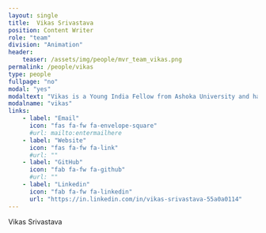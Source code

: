 ```yaml
---
layout: single
title:  Vikas Srivastava
position: Content Writer
role: "team"
division: "Animation"
header:
    teaser: /assets/img/people/mvr_team_vikas.png
permalink: /people/vikas
type: people
fullpage: "no"
modal: "yes"
modaltext: "Vikas is a Young India Fellow from Ashoka University and has completed an MA in Liberal Studies. He believes to have a flair for Critical Thinking, Creative Writing, Teaching, Storytelling and Community building."
modalname: "vikas"
links:
    - label: "Email"
      icon: "fas fa-fw fa-envelope-square"
      #url: mailto:entermailhere
    - label: "Website"
      icon: "fas fa-fw fa-link"
      #url: ""
    - label: "GitHub"
      icon: "fab fa-fw fa-github"
      #url: ""
    - label: "Linkedin"
      icon: "fab fa-fw fa-linkedin"
      url: "https://in.linkedin.com/in/vikas-srivastava-55a0a0114"
---
```


Vikas Srivastava


